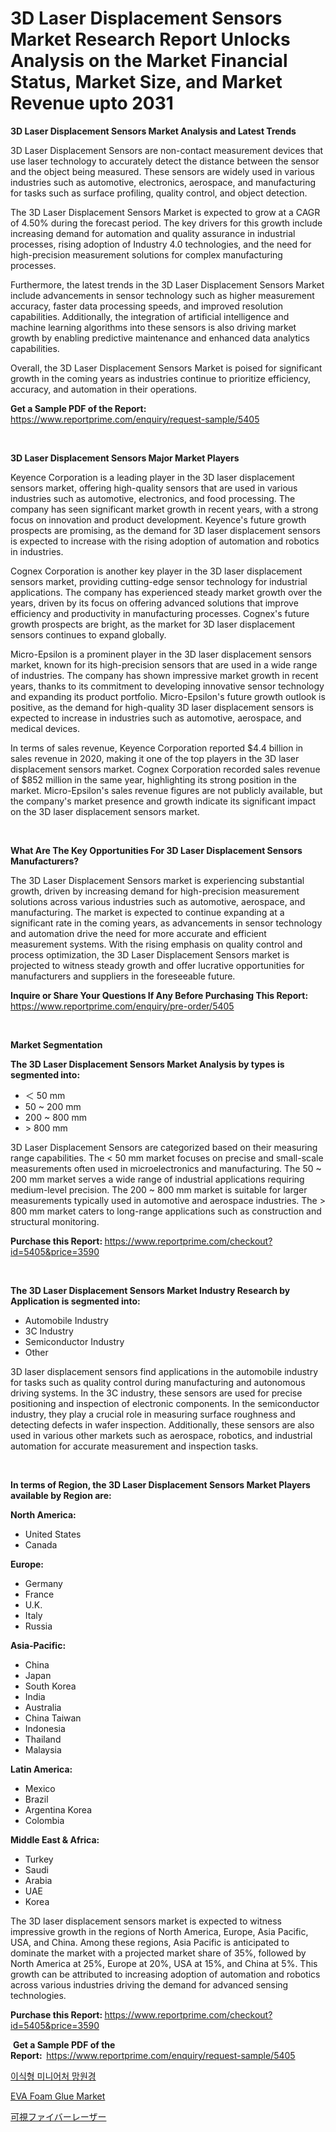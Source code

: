 <p><h1>3D Laser Displacement Sensors Market Research Report Unlocks Analysis on the Market Financial Status, Market Size, and Market Revenue upto 2031</h1></p><p><strong>3D Laser Displacement Sensors Market Analysis and Latest Trends</strong></p>
<p><p>3D Laser Displacement Sensors are non-contact measurement devices that use laser technology to accurately detect the distance between the sensor and the object being measured. These sensors are widely used in various industries such as automotive, electronics, aerospace, and manufacturing for tasks such as surface profiling, quality control, and object detection.</p><p>The 3D Laser Displacement Sensors Market is expected to grow at a CAGR of 4.50% during the forecast period. The key drivers for this growth include increasing demand for automation and quality assurance in industrial processes, rising adoption of Industry 4.0 technologies, and the need for high-precision measurement solutions for complex manufacturing processes. </p><p>Furthermore, the latest trends in the 3D Laser Displacement Sensors Market include advancements in sensor technology such as higher measurement accuracy, faster data processing speeds, and improved resolution capabilities. Additionally, the integration of artificial intelligence and machine learning algorithms into these sensors is also driving market growth by enabling predictive maintenance and enhanced data analytics capabilities.</p><p>Overall, the 3D Laser Displacement Sensors Market is poised for significant growth in the coming years as industries continue to prioritize efficiency, accuracy, and automation in their operations.</p></p>
<p><strong>Get a Sample PDF of the Report:&nbsp;</strong> <a href="https://www.reportprime.com/enquiry/request-sample/5405">https://www.reportprime.com/enquiry/request-sample/5405</a></p>
<p>&nbsp;</p>
<p><strong>3D Laser Displacement Sensors Major Market Players</strong></p>
<p><p>Keyence Corporation is a leading player in the 3D laser displacement sensors market, offering high-quality sensors that are used in various industries such as automotive, electronics, and food processing. The company has seen significant market growth in recent years, with a strong focus on innovation and product development. Keyence's future growth prospects are promising, as the demand for 3D laser displacement sensors is expected to increase with the rising adoption of automation and robotics in industries.</p><p>Cognex Corporation is another key player in the 3D laser displacement sensors market, providing cutting-edge sensor technology for industrial applications. The company has experienced steady market growth over the years, driven by its focus on offering advanced solutions that improve efficiency and productivity in manufacturing processes. Cognex's future growth prospects are bright, as the market for 3D laser displacement sensors continues to expand globally.</p><p>Micro-Epsilon is a prominent player in the 3D laser displacement sensors market, known for its high-precision sensors that are used in a wide range of industries. The company has shown impressive market growth in recent years, thanks to its commitment to developing innovative sensor technology and expanding its product portfolio. Micro-Epsilon's future growth outlook is positive, as the demand for high-quality 3D laser displacement sensors is expected to increase in industries such as automotive, aerospace, and medical devices.</p><p>In terms of sales revenue, Keyence Corporation reported $4.4 billion in sales revenue in 2020, making it one of the top players in the 3D laser displacement sensors market. Cognex Corporation recorded sales revenue of $852 million in the same year, highlighting its strong position in the market. Micro-Epsilon's sales revenue figures are not publicly available, but the company's market presence and growth indicate its significant impact on the 3D laser displacement sensors market.</p></p>
<p>&nbsp;</p>
<p><strong>What Are The Key Opportunities For 3D Laser Displacement Sensors Manufacturers?</strong></p>
<p><p>The 3D Laser Displacement Sensors market is experiencing substantial growth, driven by increasing demand for high-precision measurement solutions across various industries such as automotive, aerospace, and manufacturing. The market is expected to continue expanding at a significant rate in the coming years, as advancements in sensor technology and automation drive the need for more accurate and efficient measurement systems. With the rising emphasis on quality control and process optimization, the 3D Laser Displacement Sensors market is projected to witness steady growth and offer lucrative opportunities for manufacturers and suppliers in the foreseeable future.</p></p>
<p><strong>Inquire or Share Your Questions If Any Before Purchasing This Report:</strong> <a href="https://www.reportprime.com/enquiry/pre-order/5405">https://www.reportprime.com/enquiry/pre-order/5405</a></p>
<p>&nbsp;</p>
<p><strong>Market Segmentation</strong></p>
<p><strong>The 3D Laser Displacement Sensors Market Analysis by types is segmented into:</strong></p>
<p><ul><li>＜ 50 mm</li><li>50 ~ 200 mm</li><li>200 ~ 800 mm</li><li>> 800 mm</li></ul></p>
<p><p>3D Laser Displacement Sensors are categorized based on their measuring range capabilities. The < 50 mm market focuses on precise and small-scale measurements often used in microelectronics and manufacturing. The 50 ~ 200 mm market serves a wide range of industrial applications requiring medium-level precision. The 200 ~ 800 mm market is suitable for larger measurements typically used in automotive and aerospace industries. The > 800 mm market caters to long-range applications such as construction and structural monitoring.</p></p>
<p><strong>Purchase this Report:&nbsp;</strong><a href="https://www.reportprime.com/checkout?id=5405&price=3590">https://www.reportprime.com/checkout?id=5405&price=3590</a></p>
<p>&nbsp;</p>
<p><strong>The 3D Laser Displacement Sensors Market Industry Research by Application is segmented into:</strong></p>
<p><ul><li>Automobile Industry</li><li>3C Industry</li><li>Semiconductor Industry</li><li>Other</li></ul></p>
<p><p>3D laser displacement sensors find applications in the automobile industry for tasks such as quality control during manufacturing and autonomous driving systems. In the 3C industry, these sensors are used for precise positioning and inspection of electronic components. In the semiconductor industry, they play a crucial role in measuring surface roughness and detecting defects in wafer inspection. Additionally, these sensors are also used in various other markets such as aerospace, robotics, and industrial automation for accurate measurement and inspection tasks.</p></p>
<p>&nbsp;</p>
<p><strong>In terms of Region, the 3D Laser Displacement Sensors Market Players available by Region are:</strong></p>
<p>
    <p> <strong> North America: </strong>
        <ul>
            <li>United States</li>
            <li>Canada</li>
        </ul>
        </p> 
    <p> <strong> Europe: </strong>
        <ul>
            <li>Germany</li>
            <li>France</li>
            <li>U.K.</li>
            <li>Italy</li>
            <li>Russia</li>
        </ul>
        </p> 
    <p> <strong> Asia-Pacific: </strong>
        <ul>
            <li>China</li>
            <li>Japan</li>
            <li>South Korea</li>
            <li>India</li>
            <li>Australia</li>
            <li>China Taiwan</li>
            <li>Indonesia</li>
            <li>Thailand</li>
            <li>Malaysia</li>
        </ul>
        </p> 
    <p> <strong> Latin America: </strong>
        <ul>
            <li>Mexico</li>
            <li>Brazil</li>
            <li>Argentina Korea</li>
            <li>Colombia</li>
        </ul>
        </p> 
    <p> <strong> Middle East & Africa: </strong>
        <ul>
            <li>Turkey</li>
            <li>Saudi</li>
            <li>Arabia</li>
            <li>UAE</li>
            <li>Korea</li>
        </ul>
    </p>
    </p>
<p><p>The 3D laser displacement sensors market is expected to witness impressive growth in the regions of North America, Europe, Asia Pacific, USA, and China. Among these regions, Asia Pacific is anticipated to dominate the market with a projected market share of 35%, followed by North America at 25%, Europe at 20%, USA at 15%, and China at 5%. This growth can be attributed to increasing adoption of automation and robotics across various industries driving the demand for advanced sensing technologies.</p></p>
<p><strong>Purchase this Report: </strong><a href="https://www.reportprime.com/checkout?id=5405&price=3590">https://www.reportprime.com/checkout?id=5405&price=3590</a></p>
<p>&nbsp;<strong>Get a Sample PDF of the Report:&nbsp;&nbsp;</strong><a href="https://www.reportprime.com/enquiry/request-sample/5405">https://www.reportprime.com/enquiry/request-sample/5405</a></p>
<p><strong></strong></p>
<p><p><a href="https://github.com/sougarounis/Market-Research-Report-List-3/blob/main/888324614432.md">이식형 미니어처 망원경</a></p><p><a href="https://cautious-neon-760.notion.site/EVA-Foam-Glue-Market-Size-Growth-and-Forecast-from-2024-2031-5d296eb49f5b4d9bb579dc710fa7f872">EVA Foam Glue Market</a></p><p><a href="https://github.com/oqoeusbvpadwjs08/Market-Research-Report-List-1/blob/main/524051615767.md">可視ファイバーレーザー</a></p></p>